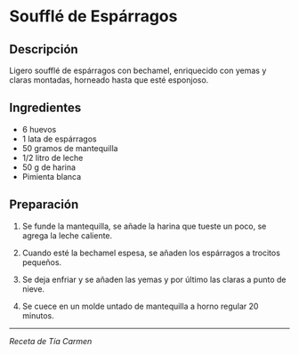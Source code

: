 # Soufflé de Espárragos

## Descripción
Ligero soufflé de espárragos con bechamel, enriquecido con yemas y claras montadas, horneado hasta que esté esponjoso.

## Ingredientes
- 6 huevos
- 1 lata de espárragos
- 50 gramos de mantequilla
- 1/2 litro de leche
- 50 g de harina
- Pimienta blanca

## Preparación

1. Se funde la mantequilla, se añade la harina que tueste un poco, se agrega la leche caliente.

2. Cuando esté la bechamel espesa, se añaden los espárragos a trocitos pequeños.

3. Se deja enfriar y se añaden las yemas y por último las claras a punto de nieve.

4. Se cuece en un molde untado de mantequilla a horno regular 20 minutos.

---
*Receta de Tía Carmen*